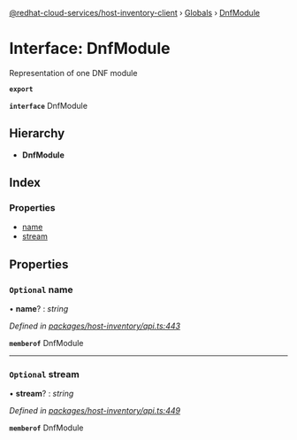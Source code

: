 [@redhat-cloud-services/host-inventory-client](../README.md) › [Globals](../globals.md) › [DnfModule](dnfmodule.md)

# Interface: DnfModule

Representation of one DNF module

**`export`** 

**`interface`** DnfModule

## Hierarchy

* **DnfModule**

## Index

### Properties

* [name](dnfmodule.md#optional-name)
* [stream](dnfmodule.md#optional-stream)

## Properties

### `Optional` name

• **name**? : *string*

*Defined in [packages/host-inventory/api.ts:443](https://github.com/RedHatInsights/javascript-clients/blob/master/packages/host-inventory/api.ts#L443)*

**`memberof`** DnfModule

___

### `Optional` stream

• **stream**? : *string*

*Defined in [packages/host-inventory/api.ts:449](https://github.com/RedHatInsights/javascript-clients/blob/master/packages/host-inventory/api.ts#L449)*

**`memberof`** DnfModule
